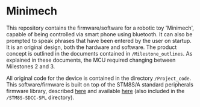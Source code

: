 # Minimech
This repository contains the firmware/software for a robotic toy 'Minimech', capable of being controlled via smart phone using bluetooth. It can also be prompted to speak phrases that have been entered by the user on startup. It is an original design, both the hardware and software. The product concept is outlined in the documents contained in `/Milestone_outlines`. As explained in these documents, the MCU required changing between Milestones 2 and 3.

All original code for the device is contained in the directory `/Project_code`. This software/firmware is built on top of the STM8S/A standard peripherals firmware library, described [here](https://documentation.help/STM8S-STM8A/index.html) and available [here](https://www.st.com/en/embedded-software/stsw-stm8069.html) (also included in the `/STM8S-SDCC-SPL` directory).
